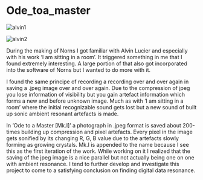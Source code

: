 # Ode_toa_master

![alvin1](https://github.com/studioHEX/Ode_toa_master/assets/159900742/98ac06c9-d405-4294-98c3-0eac96615345)

![alvin2](https://github.com/studioHEX/Ode_toa_master/assets/159900742/653a1157-9913-469e-acc3-b396d927d9b8)


During the making of Norns I got familiar with Alvin Lucier and especially with his work ‘I am sitting in a room’. It triggered something in me that I found extremely interesting. A large portion of that also got incorporated into the software of Norns but I wanted to do more with it.

I found the same principe of recording a recording over and over again in saving a .jpeg image over and over again. Due to the compression of jpeg you lose information of visibility but you gain artefact information which forms a new and before unknown image. Much as with ‘I am sitting in a room’ where the initial recognizable sound gets lost but a new sound of built up sonic ambient resonant artefacts is made.

In ‘Ode to a Master [Mk.I]’ a photograph in .jpeg format is saved about 200-times building up compression and pixel artefacts. Every pixel in the image gets sonified by its changing R, G, B value due to the artefacts slowly forming as growing crystals. Mk.I is appended to the name because I see this as the first iteration of the work. While working on it I realized that the saving of the jpeg image is a nice parallel but not actually being one on one with ambient resonance. I tend to further develop and investigate this project to come to a satisfying conclusion on finding digital data resonance.
